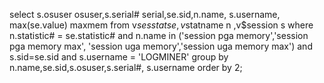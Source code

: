 select s.osuser osuser,s.serial# serial,se.sid,n.name, s.username,
max(se.value) maxmem
from v$sesstat se,
v$statname n
,v$session s
where n.statistic# = se.statistic#
and n.name in ('session pga memory','session pga memory max',
'session uga memory','session uga memory max')
and s.sid=se.sid and s.username = 'LOGMINER'
group by n.name,se.sid,s.osuser,s.serial#, s.username
order by 2;